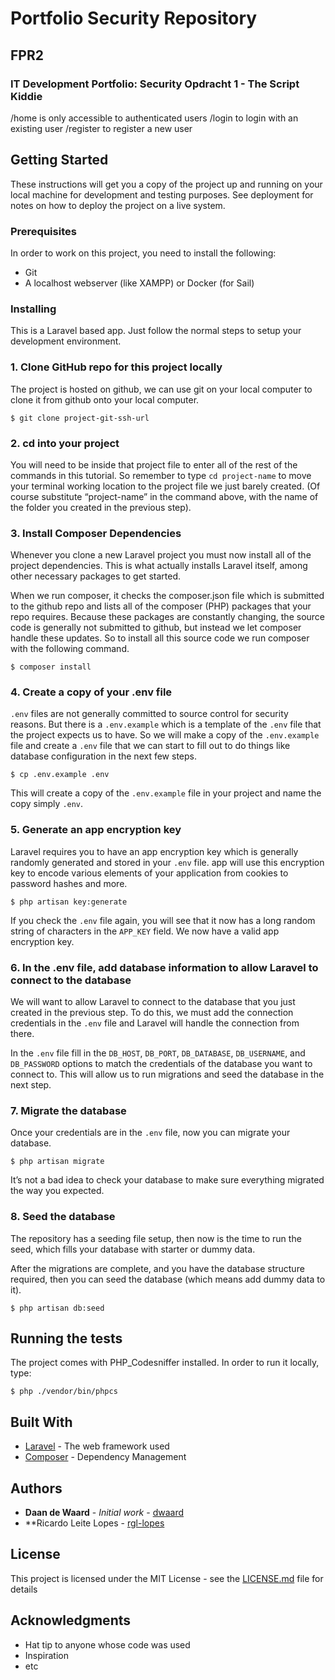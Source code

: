 # Portfolio Security Repository

## FPR2

### IT Development Portfolio: Security Opdracht 1 - The Script Kiddie
/home is only accessible to authenticated users
/login to login with an existing user
/register to register a new user

## Getting Started

These instructions will get you a copy of the project up and running on your local machine for development and testing purposes. See deployment for notes on how to deploy the project on a live system.

### Prerequisites

In order to work on this project, you need to install the following:

- Git
- A localhost webserver (like XAMPP) or Docker (for Sail)

### Installing

This is a Laravel based app. Just follow the normal steps to setup your development environment.

### 1. Clone GitHub repo for this project locally
The project is hosted on github, we can use git on your local computer to clone it from github onto your local computer.

```shell script
$ git clone project-git-ssh-url
```

### 2. cd into your project
You will need to be inside that project file to enter all of the rest of the commands in this tutorial. So remember to
type `cd project-name` to move your terminal working location to the project file we just barely created. (Of course
substitute “project-name” in the command above, with the name of the folder you created in the previous step).

### 3. Install Composer Dependencies
Whenever you clone a new Laravel project you must now install all of the project dependencies. This is what actually
installs Laravel itself, among other necessary packages to get started.

When we run composer, it checks the composer.json file which is submitted to the github repo and lists all of the
composer (PHP) packages that your repo requires. Because these packages are constantly changing, the source code is
generally not submitted to github, but instead we let composer handle these updates. So to install all this source code
we run composer with the following command.

```shell script
$ composer install
```

### 4. Create a copy of your .env file
`.env` files are not generally committed to source control for security reasons. But there is a `.env.example` which is
a template of the `.env` file that the project expects us to have. So we will make a copy of the `.env.example` file and
create a `.env` file that we can start to fill out to do things like database configuration in the next few steps.

```shell script
$ cp .env.example .env
```

This will create a copy of the `.env.example` file in your project and name the copy simply `.env`.

### 5. Generate an app encryption key
Laravel requires you to have an app encryption key which is generally randomly generated and stored in your `.env` file.
app will use this encryption key to encode various elements of your application from cookies to password hashes and
more.

``` shell script
$ php artisan key:generate
```

If you check the `.env` file again, you will see that it now has a long random string of characters in the `APP_KEY`
field. We now have a valid app encryption key.

### 6. In the .env file, add database information to allow Laravel to connect to the database
We will want to allow Laravel to connect to the database that you just created in the previous step. To do this, we must
add the connection credentials in the `.env` file and Laravel will handle the connection from there.

In the `.env` file fill in the `DB_HOST`, `DB_PORT`, `DB_DATABASE`, `DB_USERNAME`, and `DB_PASSWORD` options to match
the credentials of the database you want to connect to. This will allow us to run migrations and seed the database in
the next step.

### 7. Migrate the database
Once your credentials are in the `.env` file, now you can migrate your database.

``` shell script
$ php artisan migrate
```

It’s not a bad idea to check your database to make sure everything migrated the way you expected.

### 8. Seed the database
The repository has a seeding file setup, then now is the time to run the seed, which fills your database with starter
or dummy data.

After the migrations are complete, and you have the database structure required, then you can seed the database (which
means add dummy data to it).

``` shell script
$ php artisan db:seed
```

## Running the tests

The project comes with PHP_Codesniffer installed. In order to run it locally, type:

``` shell script
$ php ./vendor/bin/phpcs
```

## Built With

* [Laravel](https://laravel.com/docs/) - The web framework used
* [Composer](https://getcomposer.org/) - Dependency Management

## Authors

* **Daan de Waard** - *Initial work* - [dwaard](https://github.com/dwaard)
* **Ricardo Leite Lopes - [rgl-lopes](https://github.com/rgl-lopes)

## License

This project is licensed under the MIT License - see the [LICENSE.md](LICENSE.md) file for details

## Acknowledgments

* Hat tip to anyone whose code was used
* Inspiration
* etc

